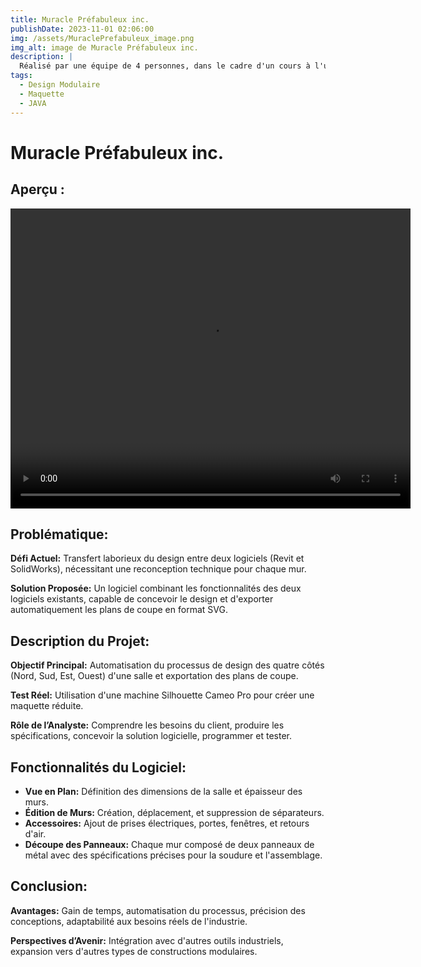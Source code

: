 ```yaml
---
title: Muracle Préfabuleux inc.
publishDate: 2023-11-01 02:06:00
img: /assets/MuraclePrefabuleux_image.png
img_alt: image de Muracle Préfabuleux inc.
description: |
  Réalisé par une équipe de 4 personnes, dans le cadre d'un cours à l'université en collaboration avec l’entreprise Mecart pour réaliser le design de salles modulaires acoustiques utilisées dans le domaine industriel et scientifique.
tags:
  - Design Modulaire
  - Maquette
  - JAVA
---
```

# Muracle Préfabuleux inc.
## Aperçu :
<video width="640" height="480" autoplay loop controls>
  <source src="/assets/MuraclePrefabuleux_vid2.mp4" type="video/mp4">
  Votre navigateur ne prend pas en charge la vidéo.
</video>

## Problématique:
**Défi Actuel:** Transfert laborieux du design entre deux logiciels (Revit et SolidWorks), nécessitant une reconception technique pour chaque mur.

**Solution Proposée:** Un logiciel combinant les fonctionnalités des deux logiciels existants, capable de concevoir le design et d'exporter automatiquement les plans de coupe en format SVG.

## Description du Projet:
**Objectif Principal:** Automatisation du processus de design des quatre côtés (Nord, Sud, Est, Ouest) d'une salle et exportation des plans de coupe.

**Test Réel:** Utilisation d'une machine Silhouette Cameo Pro pour créer une maquette réduite.

**Rôle de l’Analyste:** Comprendre les besoins du client, produire les spécifications, concevoir la solution logicielle, programmer et tester.

## Fonctionnalités du Logiciel:
- **Vue en Plan:** Définition des dimensions de la salle et épaisseur des murs.
- **Édition de Murs:** Création, déplacement, et suppression de séparateurs.
- **Accessoires:** Ajout de prises électriques, portes, fenêtres, et retours d'air.
- **Découpe des Panneaux:** Chaque mur composé de deux panneaux de métal avec des spécifications précises pour la soudure et l'assemblage.

## Conclusion:
**Avantages:** Gain de temps, automatisation du processus, précision des conceptions, adaptabilité aux besoins réels de l'industrie.

**Perspectives d’Avenir:** Intégration avec d'autres outils industriels, expansion vers d'autres types de constructions modulaires.

